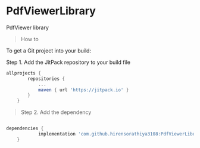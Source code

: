 # PdfViewerLibrary
PdfViewer library

> How to

To get a Git project into your build:

Step 1. Add the JitPack repository to your build file

```gradle
allprojects {
		repositories {
			...
			maven { url 'https://jitpack.io' }
		}
	}
```

>Step 2. Add the dependency
 
```gradle

dependencies {
	        implementation 'com.github.hirensorathiya3108:PdfViewerLibrary:Tag'
	}
```
